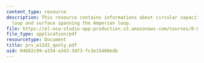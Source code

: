 ```yaml
---
content_type: resource
description: This resource contains informations about circular capacitor, Amperian
  loop and surface spanning the Amperian loop.
file: https://ol-ocw-studio-app-production.s3.amazonaws.com/courses/8-02-physics-ii-electricity-and-magnetism-spring-2007/04682c99a334a3433df3fc3e15480edb_prs_w12d2_qonly.pdf
file_type: application/pdf
resourcetype: Document
title: prs_w12d2_qonly.pdf
uid: 04682c99-a334-a343-3df3-fc3e15480edb
---
```

